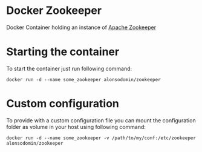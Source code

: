 # Docker Zookeeper

Docker Container holding an instance of [Apache Zookeeper](https://zookeeper.apache.org)

# Starting the container

To start the container just run following command:

```
docker run -d --name some_zookeeper alonsodomin/zookeeper
```

# Custom configuration

To provide with a custom configuration file you can mount the configuration folder as volume in
your host using following command:

```
docker run -d --name some_zookeeper -v /path/to/my/conf:/etc/zookeeper alonsodomin/zookeeper
```

